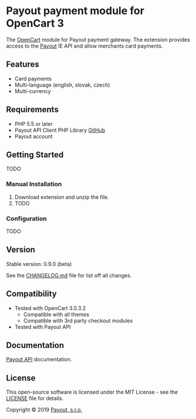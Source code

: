 # Payout payment module for OpenCart 3

The [OpenCart](https://www.opencart.com/) module for Payout payment gateway.
The extension provides access to the [Payout](https://payout.one/) IE API and allow merchants card payments.

## Features

* Card payments
* Multi-language (english, slovak, czech)
* Multi-currency

## Requirements

* PHP 5.5 or later
* Payout API Client PHP Library [GitHub](https://github.com/payout-one/payout_php)
* Payout account

## Getting Started

TODO

### Manual Installation

1. Download extension and unzip the file.
2. TODO

### Configuration

TODO

## Version

Stable version: 0.9.0 (beta)

See the [CHANGELOG.md](CHANGELOG.md) file for list off all changes.

## Compatibility

* Tested with OpenCart 3.0.3.2
  * Compatible with all themes
  * Compatible with 3rd party checkout modules
* Tested with Payout API

## Documentation

[Payout API](https://postman.payout.one/?version=latest) documentation.

## License

This open-source software is licensed under the MIT License - see the [LICENSE](LICENSE) file for details.

Copyright © 2019 [Payout, s.r.o.](https://payout.one/)